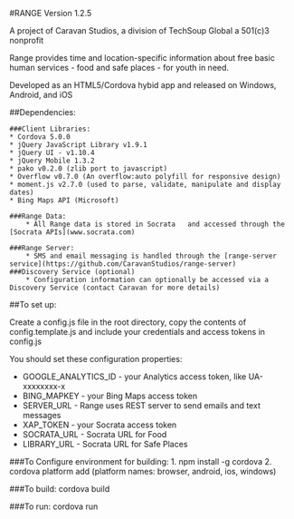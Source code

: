 #RANGE Version 1.2.5

A project of Caravan Studios, a division of TechSoup Global a 501(c)3 nonprofit

Range provides time and location-specific information about free basic human services - food and safe places - for youth in need.

Developed as an HTML5/Cordova hybid app and released on Windows, Android, and iOS

##Dependencies:
	
	###Client Libraries:
	* Cordova 5.0.0
	* jQuery JavaScript Library v1.9.1
	* jQuery UI - v1.10.4
	* jQuery Mobile 1.3.2
	* pako v0.2.0 (zlib port to javascript)
	* Overflow v0.7.0 (An overflow:auto polyfill for responsive design)
	* moment.js v2.7.0 (used to parse, validate, manipulate and display dates)
	* Bing Maps API (Microsoft)

	###Range Data:
		* All Range data is stored in Socrata	and accessed through the [Socrata APIs](www.socrata.com)

	###Range Server:
		* SMS and email messaging is handled through the [range-server service](https://github.com/CaravanStudios/range-server) 
	###Discovery Service (optional)
		* Configuration information can optionally be accessed via a Discovery Service (contact Caravan for more details)

##To set up:

Create a config.js file in the root directory, copy the contents of config.template.js and include your credentials and access tokens in config.js

You should set these configuration properties:
* GOOGLE_ANALYTICS_ID - your Analytics access token, like UA-xxxxxxxx-x
* BING_MAPKEY - your Bing Maps access token
* SERVER_URL - Range uses REST server to send emails and text messages
* XAP_TOKEN - your Socrata access token
* SOCRATA_URL - Socrata URL for Food
* LIBRARY_URL - Socrata URL for Safe Places

###To Configure environment for building:
	1. npm install -g cordova
	2. cordova platform add <platform name>
	(platform names: browser, android, ios, windows)
	
###To build:
	cordova build
	
###To run:
	cordova run
